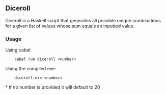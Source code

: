 ## Diceroll
Diceroll is a Haskell script that generates all possible unique combinations for a given list of values whose sum equals an inputted value.

### Usage
Using cabal:
```
    cabal run diceroll <number>
```
Using the compiled exe:
```
    diceroll.exe <number>
```

\* If no number is provided it will default to 20